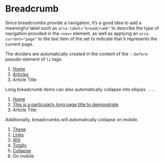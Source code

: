 # Breadcrumb
Since breadcrumbs provide a navigation, it’s a good idea to add a meaningful label such as `aria-label="breadcrumb"` to describe the type of navigation provided in the `<nav>` element, as well as applying an `aria-current="page"` to the last item of the set to indicate that it represents the current page.

The dividers are automatically created in the content of the `::before` pseudo-element of `li` tags.

<code-preview heading="Breadcrumbs">
    <nav aria-label="breadcrumb">
        <ol class="breadcrumb">
            <li class="breadcrumb-item"><a class="link" href="#">Home</a></li>
            <li class="breadcrumb-item"><a class="link" href="#">Articles</a></li>
            <li class="breadcrumb-item active" aria-current="page">Article Title</li>
        </ol>
    </nav>
</code-preview>

Long breadcrumb items can also automatically collapse into ellipsis `...`.

<code-preview heading="Collapse">
    <nav aria-label="breadcrumb">
        <ol class="breadcrumb">
            <li class="breadcrumb-item"><a class="link" href="#">Home</a></li>
            <li class="breadcrumb-item"><a class="link" href="#">This is a particularly long page title to demonstrate</a></li>
            <li class="breadcrumb-item active" aria-current="page">Article Title</li>
        </ol>
    </nav>
</code-preview>

Additionally, breadcrumbs will automatically collapse on mobile.

<code-preview heading="Responsiveness">
    <nav aria-label="breadcrumb">
        <ol class="breadcrumb">
            <li class="breadcrumb-item"><a class="link" href="#">These</a></li>
            <li class="breadcrumb-item"><a class="link" href="#">Links</a></li>
            <li class="breadcrumb-item"><a class="link" href="#">Will</a></li>
            <li class="breadcrumb-item"><a class="link" href="#">Totally</a></li>
            <li class="breadcrumb-item"><a class="link" href="#">Collapse</a></li>
            <li class="breadcrumb-item active" aria-current="page">On mobile</li>
        </ol>
    </nav>
</code-preview>
